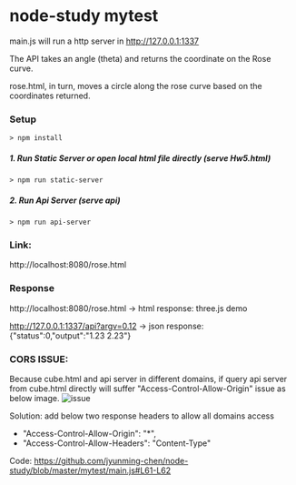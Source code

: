 # node-study mytest

main.js will run a http server in http://127.0.0.1:1337

The API takes an angle (theta) and returns the coordinate on the Rose curve.

rose.html, in turn, moves a circle along the rose curve based on the coordinates returned.

### Setup
```
> npm install
```

##### 1. Run Static Server or open local html file directly (serve Hw5.html)
```
> npm run static-server
```

##### 2. Run Api Server (serve api)
```
> npm run api-server
```

### Link: 

http://localhost:8080/rose.html

### Response

http://localhost:8080/rose.html -> html response: three.js demo

http://127.0.0.1:1337/api?argv=0.12 -> json response: {"status":0,"output":"1.23 2.23"}


### CORS ISSUE:
Because cube.html and api server in different domains, if query api server from cube.html directly will suffer "Access-Control-Allow-Origin" issue as below image.
![issue](cors.png)

Solution: add below two response headers to allow all domains access
 - "Access-Control-Allow-Origin": "*",
 - "Access-Control-Allow-Headers": "Content-Type"

 Code:  https://github.com/jyunming-chen/node-study/blob/master/mytest/main.js#L61-L62
 